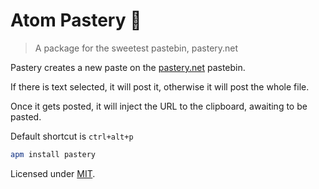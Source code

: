 # Atom Pastery :cake:

> A package for the sweetest pastebin, pastery.net

Pastery creates a new paste on the [pastery.net](https://www.pastery.net) pastebin.

If there is text selected, it will post it, otherwise it will post the whole file.

Once it gets posted, it will inject the URL to the clipboard, awaiting to be pasted.

Default shortcut is `ctrl+alt+p`

```sh
apm install pastery
```

Licensed under [MIT](LICENSE.md).
